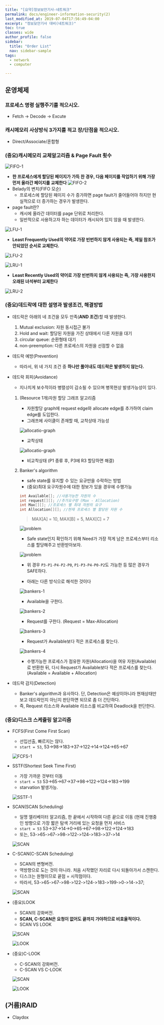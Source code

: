 ```yaml
---
title: "[요약]정보보안기사-네트워크"
permalink: docs/engineer-information-security(2)
last_modified_at: 2019-07-04T17:56:49-04:00
excerpt: "정보보안기사 대비(네트워크)"
toc: true
classes: wide
author_profile: false
sidebar:
  title: "Order List"
  nav: sidebar-sample
tags:
  - network
  - computer

---
```


## 운영체제

### 프로세스 명령 실행주기를 적으시오.

- Fetch -> Decode -> Excute

### 캐시메모리 사상방식 3가지를 적고 장/단점을 적으시오.

- Direct/Associate/혼합형
 
### (중요)캐시메모리 교체알고리즘 & Page Fault 횟수    
![FIFO-1](https://mblogthumb-phinf.pstatic.net/20120605_169/kyung778_1338902847430wA0MX_JPEG/FIFO.jpg?type=w2)

* **한 프로세스에게 할당된 페이지가 가득 찬 경우, 다음 페이지를 작업하기 위해 가장 먼저 올라간 페이지를 교체한다**
![FIFO-2](https://mblogthumb-phinf.pstatic.net/20120607_23/kyung778_1339068905504cjFU2_PNG/FIFO.PNG?type=w2)
* Belady의 변치(FIFO 모순)
    - 프로세스에 할당된 페이지 수가 증가하면 page fault가 줄어들어야 하지만 현실적으로 더 증가하는 경우가 발생한다.
* page fault란?
    - 캐시에 올라간 데이터를 page 단위로 처리한다.
    - 일반적으로 사용하고자 하는 데이터가 캐시되어 있지 않을 때 발생한다. 

![LFU-1](https://mblogthumb-phinf.pstatic.net/20120605_165/kyung778_1338902847737YjBKd_JPEG/LFU.jpg?type=w2)


* **Least Frequently Used의 약어로 가장 빈번하지 않게 사용되는 즉, 제일 참조가 안되었던 순서로 교체한다.**

![LFU-2](https://mblogthumb-phinf.pstatic.net/20120607_234/kyung778_1339069005438fGnnr_PNG/LFU.PNG?type=w2)

![LRU-1](https://mblogthumb-phinf.pstatic.net/20120605_58/kyung778_1338902847942gsAbq_JPEG/LRU.jpg?type=w2)

* **Least Recently Used의 약어로 가장 빈번하지 않게 사용되는 즉, 가장 사용한지 오래된 녀석부터 교체한다**

![LRU-2](https://mblogthumb-phinf.pstatic.net/20120607_23/kyung778_1339068905504cjFU2_PNG/FIFO.PNG?type=w800)

### (중요)데드락에 대한 설명과 발생조건, 해결방법

* 데드락은 아래의 네 조건을 모두 만족(**AND 조건**)할 때 발생한다.
    1. Mutual exclusion: 자원 동시접근 불가
    2. Hold and wait: 할당된 자원을 가진 상태에서 다른 자원을 대기
    3. circular queue: 순환형태 대기
    4. non-preemption: 다른 프로세스의 자원을 선점할 수 없음

* 데드락 예방(Prevention)
    - 따라서, 위 네 가지 조건 중 **하나만 풀어내도 데드락은 발생하지 않는다.**

* 데드락 회피(Avoidance)
    - 지나치게 보수적이라 병렬성이 감소될 수 있으며 병목현상 발생가능성이 있다.

     1. (Resource 1개)자원 할당 그래프 알고리즘
        - 자원할당 graph에 request edge와 allocate edge를 추가하여 claim edge를 도입한다.
        - 그래프에 사이클이 존재할 때, 교착상태 가능성

        ![allocatio-graph](https://t1.daumcdn.net/cfile/tistory/201B9A494FA1FC3131)

        * 교착상태

        ![allocatio-graph](https://t1.daumcdn.net/cfile/tistory/201B9A494FA1FC3131)

        * 비교착상태 (P1 종류 후, P3에 R3 할당하면 해결)

    1. Banker's algorithm
        - safe state를 유지할 수 있는 요규만을 수락하는 방법
        - (중요)최대 요구자원수에 대한 정보가 있을 경우에 수행가능
        
        
        ```c++
        int Available[]; //사용가능한 자원의 수
        int request[][]; //추가요구량 (Max - Allocation)
        int Max[][]; //프로세스 별 최대 자원의 요구
        int Allocation[][]; //현재 프로세스 별 할당된 자원 수
        ```

        > MAX[A] = 10, MAX[B] = 5, MAX[C] = 7

        ![problem](/assets/images/bankers-1.png)

        * Safe state인지 확인하기 위해 Need가 가장 적게 남은 프로세스부터 리소스를 할당해주고 반환받아보자.

        ![problem](/assets/images/bankers-2.png)

        * 위 경우 `P3-P1-P4-P2-P0`, `P1-P3-P4-P0-P2`도 가능한 등 많은 경우가 SAFE하다.

        * 아래는 다른 방식으로 해석한 것이다

        ![bankers-1](http://www.jidum.com/upload/ckeditor/2016/09/20160908140937598.png)

        * Available을 구한다.

        ![bankers-2](http://www.jidum.com/upload/ckeditor/2016/09/20160908141003714.png)

        * Request를 구한다. (Request = Max-Allocation)

        ![bankers-3](http://www.jidum.com/upload/ckeditor/2016/09/20160908141142168.png)

        * Request가 Available보다 적은 프로세스를 찾는다.

        ![bankers-4](http://www.jidum.com/upload/ckeditor/2016/09/20160908141235670.png)

        * 수행가능한 프로세스가 점유한 자원(Allocation)을 여유 자원(Available)로 반환한 뒤, 다시 Request가 Available보다 적은 프로세스를 찾는다. (Available = Available + Allocation)


* 데드락 감지(Detection)
    - Banker's algorithm과 유사하다. 단, Detection은 예상이아니라 현재상태만 보고 데드락인지 아닌지 판단하면 되므로 좀 더 간단하다. 
    - 즉, Request 리소스와 Available 리소스를 비교하여 Deadlock을 판단한다.

### (중요)디스크 스케쥴링 알고리즘

* FCFS(First Come First Scan)
    - 선입선출, 빠르지는 않다.
    - `start = 53`, 53->98->183->37->122->14->124->65->67

    ![FCFS-1](https://mblogthumb-phinf.pstatic.net/20130726_4/jevida_1374822482883XyVjE_PNG/2.png?type=w2)

* SSTF(Shortest Seek Time First)
    - 가장 가까운 것부터 이동
    - `start = 53` 53->65->67->37->98->122->124->183->199
    - starvation 발생가능.

    ![SSTF-1](https://mblogthumb-phinf.pstatic.net/20130726_85/jevida_1374822483023IKYq8_PNG/3.png?type=w2)

* SCAN(SCAN Scheduling)
    - 일명 엘리베이터 알고리즘, 한 끝에서 시작하여 다른 끝으로 이동 (현재 진행중인 방향으로 가장 짧은 탐색 거리에 있는 요청을 먼저 서비스
    - `start = 53` 53->37->14->0->65->67->98->122->124->183   
    - 또는, 53->65->67->98->122->124->183->37->14

    ![SCAN](https://mblogthumb-phinf.pstatic.net/20130726_158/jevida_1374822483175TOygk_PNG/4.png?type=w2)


* C-SCAN(C-SCAN Scheduling)
    - SCAN의 변형버전.
    - 역방향으로 도는 것이 아니라. 처음 시작했던 자리로 다시 되돌아가서 스캔한다.
    - 디스크는 원형이므로 끝점 = 시작점이다.
    - 따라서, 53->65->67->98->122->124->183->199->0->14->37;

    ![SCAN](https://t1.daumcdn.net/cfile/tistory/99C6553C5BDF03AF30)


* (중요)LOOK
    - SCAN의 강화버전.
    - **SCAN, C-SCAN은 요청이 없어도 끝까지 가야하므로 비효율적이다.**
    
    * SCAN VS LOOK

    ![SCAN](https://t1.daumcdn.net/cfile/tistory/997ABB3C5BDF03B026)

    ![LOOK](https://t1.daumcdn.net/cfile/tistory/993BC6455BDF09B605)


* (중요)C-LOOK
    - C-SCAN의 강화버전.
       
    * C-SCAN VS C-LOOK
    
    ![SCAN](https://t1.daumcdn.net/cfile/tistory/99C6553C5BDF03AF30)

    ![LOOK](https://t1.daumcdn.net/cfile/tistory/9992D4455BDF09B60D)


## (거름)RAID

- Claydox 